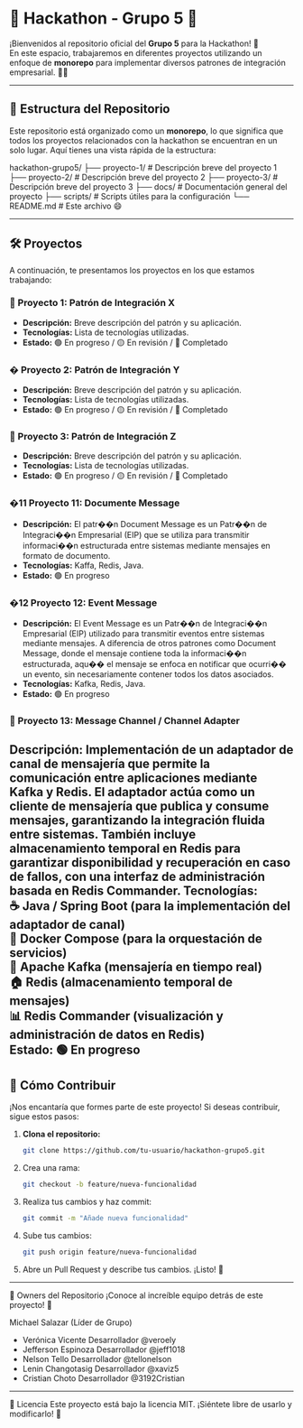 # 🚀 Hackathon - Grupo 5 🚀

¡Bienvenidos al repositorio oficial del **Grupo 5** para la Hackathon! 🎉  
En este espacio, trabajaremos en diferentes proyectos utilizando un enfoque de **monorepo** para implementar diversos patrones de integración empresarial. 💼🔗  

---

## 📂 Estructura del Repositorio

Este repositorio está organizado como un **monorepo**, lo que significa que todos los proyectos relacionados con la hackathon se encuentran en un solo lugar. Aquí tienes una vista rápida de la estructura:

hackathon-grupo5/
├── proyecto-1/ # Descripción breve del proyecto 1
├── proyecto-2/ # Descripción breve del proyecto 2
├── proyecto-3/ # Descripción breve del proyecto 3
├── docs/ # Documentación general del proyecto
├── scripts/ # Scripts útiles para la configuración
└── README.md # Este archivo 😄


---

## 🛠️ Proyectos

A continuación, te presentamos los proyectos en los que estamos trabajando:

### 🧩 Proyecto 1: Patrón de Integración X
- **Descripción:** Breve descripción del patrón y su aplicación.
- **Tecnologías:** Lista de tecnologías utilizadas.
- **Estado:** 🟢 En progreso / 🟡 En revisión / 🔴 Completado

### � Proyecto 2: Patrón de Integración Y
- **Descripción:** Breve descripción del patrón y su aplicación.
- **Tecnologías:** Lista de tecnologías utilizadas.
- **Estado:** 🟢 En progreso / 🟡 En revisión / 🔴 Completado

### 🧩 Proyecto 3: Patrón de Integración Z
- **Descripción:** Breve descripción del patrón y su aplicación.
- **Tecnologías:** Lista de tecnologías utilizadas.
- **Estado:** 🟢 En progreso / 🟡 En revisión / 🔴 Completado

### �11 Proyecto 11: Documente Message
- **Descripción:** El patr��n Document Message es un Patr��n de Integraci��n Empresarial (EIP) que se utiliza para transmitir informaci��n estructurada entre sistemas mediante mensajes en formato de documento.
- **Tecnologías:** Kaffa, Redis, Java.
- **Estado:** 🟢 En progreso 

### �12 Proyecto 12: Event Message
- **Descripción:** El Event Message es un Patr��n de Integraci��n Empresarial (EIP) utilizado para transmitir eventos entre sistemas mediante mensajes. A diferencia de otros patrones como Document Message, donde el mensaje contiene toda la informaci��n estructurada, aqu�� el mensaje se enfoca en notificar que ocurri�� un evento, sin necesariamente contener todos los datos asociados.
- **Tecnologías:** Kafka, Redis, Java.
- **Estado:** 🟢 En progreso 

### 🧩 Proyecto 13: Message Channel / Channel Adapter
**Descripción:**
Implementación de un adaptador de canal de mensajería que permite la comunicación entre aplicaciones mediante Kafka y Redis. El adaptador actúa como un cliente de mensajería que publica y consume mensajes, garantizando la integración fluida entre sistemas. También incluye almacenamiento temporal en Redis para garantizar disponibilidad y recuperación en caso de fallos, con una interfaz de administración basada en Redis Commander.
**Tecnologías:**  
☕ Java / Spring Boot (para la implementación del adaptador de canal)  
🐳 Docker Compose (para la orquestación de servicios)  
🦜 Apache Kafka (mensajería en tiempo real)  
🏠 Redis (almacenamiento temporal de mensajes)  
📊 Redis Commander (visualización y administración de datos en Redis)  
**Estado:** 🟢 En progreso
---

## 🚀 Cómo Contribuir

¡Nos encantaría que formes parte de este proyecto! Si deseas contribuir, sigue estos pasos:

1. **Clona el repositorio:**
   ```bash
   git clone https://github.com/tu-usuario/hackathon-grupo5.git
   ```

2. Crea una rama:
    ```bash
    git checkout -b feature/nueva-funcionalidad
    ```

3. Realiza tus cambios y haz commit:
    ```bash
    git commit -m "Añade nueva funcionalidad"
    ```

4. Sube tus cambios:
    ```bash
    git push origin feature/nueva-funcionalidad
    ```

5. Abre un Pull Request y describe tus cambios. ¡Listo! 🎉

--- 

👥 Owners del Repositorio
¡Conoce al increíble equipo detrás de este proyecto! 👋

Michael Salazar (Líder de Grupo)    
- Verónica Vicente	Desarrollador	@veroely
- Jefferson Espinoza	Desarrollador	@jeff1018
- Nelson Tello	Desarrollador	@tellonelson
- Lenin Changotasig	Desarrollador	@xaviz5
- Cristian Choto	Desarrollador	@3192Cristian

--- 

📜 Licencia
Este proyecto está bajo la licencia MIT. ¡Siéntete libre de usarlo y modificarlo! 🎉
